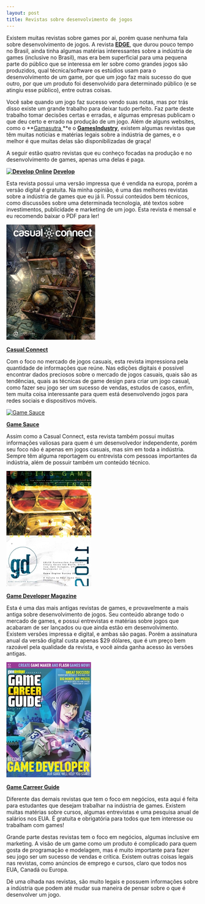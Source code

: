 ```yaml
---
layout: post
title: Revistas sobre desenvolvimento de jogos
---
```


Existem muitas revistas sobre games por ai, porém quase nenhuma fala sobre desenvolvimento de jogos. A revista **[EDGE](http://www.next-gen.biz/ "EDGE")**, que durou pouco tempo no Brasil, ainda tinha algumas matérias interessantes sobre a indústria de games (inclusive no Brasil), mas era bem superficial para uma pequena parte do público que se interessa em ler sobre como grandes jogos são produzidos, qual técnica/software os estúdios usam para o desenvolvimento de um game, por que um jogo faz mais sucesso do que outro, por que um produto foi desenvolvido para determinado público (e se atingiu esse público), entre outras coisas.

Você sabe quando um jogo faz sucesso vendo suas notas, mas por trás disso existe um grande trabalho para deixar tudo perfeito. Faz parte deste trabalho tomar decisões certas e erradas, e algumas empresas publicam o que deu certo e errado na produção de um jogo. Além de alguns websites, como o **[Gamasutra ](http://gamasutra.com/ "Gamasutra")**e o [**GamesIndustry**](http://www.gamesindustry.biz/ "GamesIndustry"), existem algumas revistas que têm muitas notícias e matérias legais sobre a indústria de games, e o melhor é que muitas delas são disponibilizadas de graça!

A seguir estão quatro revistas que eu conheço focadas na produção e no desenvolvimento de games, apenas uma delas é paga.

**[![Develop Online](http://gamedeveloper.com.br/blog/wp-content/uploads/2011/05/developonline.jpg "Develop Online")](http://www.develop-online.net/digital-edition) [Develop](http://www.develop-online.net/digital-edition "Develop Online")**

Esta revista possui uma versão impressa que é vendida na europa, porém a versão digital é gratuita. Na minha opinião, é uma das melhores revistas sobre a indústria de games que eu já li. Possui conteúdos bem técnicos, como discussões sobre uma determinada tecnologia, até textos sobre investimentos, publicidade e marketing de um jogo. Esta revista é mensal e eu recomendo baixar o PDF para ler!

[![Casual Connect](../content/images/2011/05/casualconnect.jpg "Casual Connect")](http://casualconnect.org/magazine-archive/)

**[Casual Connect](http://casualconnect.org/magazine-archive/ "Casual Connect")**

Com o foco no mercado de jogos casuais, esta revista impressiona pela quantidade de informações que reúne. Nas edições digitais é possível encontrar dados preciosos sobre o mercado de jogos casuais, quais são as tendências, quais as técnicas de game design para criar um jogo casual, como fazer seu jogo ser um sucesso de vendas, estudos de casos, enfim, tem muita coisa interessante para quem está desenvolvendo jogos para redes sociais e dispositivos móveis.

[![Game Sauce](http://gamedeveloper.com.br/blog/wp-content/uploads/2011/05/gamesauce.jpg "Game Sauce")](http://gamesauce.org/news/)

[**Game Sauce**](http://gamesauce.org/news/ "Game Sauce")

Assim como a Casual Connect, esta revista também possui muitas informações valiosas para quem é um desenvolvedor independente, porém seu foco não é apenas em jogos casuais, mas sim em toda a indústria. Sempre têm alguma reportagem ou entrevista com pessoas importantes da indústria, além de possuir também um conteúdo técnico.

[![Game Developer Magazine](../content/images/2011/05/gamedvelopermagazine.jpg "Game Developer Magazine")](http://www.gdmag.com/homepage.htm)

[**Game Developer Magazine**](http://www.gdmag.com/homepage.htm "Game Developer Magazine")

Esta é uma das mais antigas revistas de games, e provavelmente a mais antiga sobre desenvolvimento de jogos. Seu conteúdo abrange todo o mercado de games, e possui entrevistas e matérias sobre jogos que acabaram de ser lançados ou que ainda estão em desenvolvimento. Existem versões impressa e digital, e ambas são pagas. Porém a assinatura anual da versão digital custa apenas $29 dólares, que é um preço bem razoável pela qualidade da revista, e você ainda ganha acesso às versões antigas.

[![Game Career Guide](../content/images/2011/05/gamecarrierguide.jpg "Game Career Guide")](http://www.gamecareerguide.com/)

[**Game Carreer Guide**](http://www.gamecareerguide.com/ "Game Career Guide")

Diferente das demais revistas que tem o foco em negócios, esta aqui é feita para estudantes que desejam trabalhar na indústria de games. Existem muitas matérias sobre cursos, algumas entrevistas e uma pesquisa anual de salários nos EUA. É gratuita e obrigatória para todos que tem interesse ou trabalham com games!

Grande parte destas revistas tem o foco em negócios, algumas inclusive em marketing. A visão de um game como um produto é complicado para quem gosta de programação e modelagem, mas é muito importante para fazer seu jogo ser um sucesso de vendas e crítica. Existem outras coisas legais nas revistas, como anúncios de emprego e cursos, claro que todos nos EUA, Canadá ou Europa.

Dê uma olhada nas revistas, são muito legais e possuem informações sobre a indústria que podem até mudar sua maneira de pensar sobre o que é desenvolver um jogo.

<div id="_mcePaste" style="position: absolute; left: -10000px; top: 200px; width: 1px; height: 1px; overflow-x: hidden; overflow-y: hidden; text-align: justify;">[http://gamesauce.org/news/](http://gamesauce.org/news/)</div>
